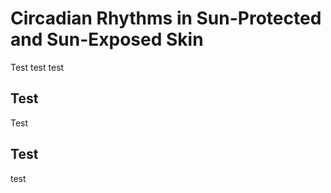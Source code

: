 # Circadian Rhythms in Sun-Protected and Sun-Exposed Skin

Test test test

## Test

Test

## Test

test


